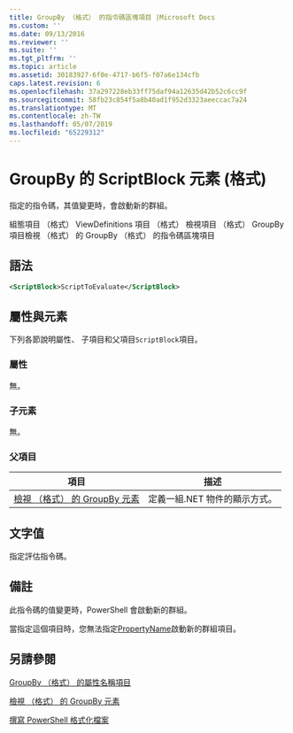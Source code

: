 ```yaml
---
title: GroupBy （格式） 的指令碼區塊項目 |Microsoft Docs
ms.custom: ''
ms.date: 09/13/2016
ms.reviewer: ''
ms.suite: ''
ms.tgt_pltfrm: ''
ms.topic: article
ms.assetid: 30183927-6f0e-4717-b6f5-f07a6e134cfb
caps.latest.revision: 6
ms.openlocfilehash: 37a297228eb33ff75daf94a12635d42b52c6cc9f
ms.sourcegitcommit: 58fb23c854f5a8b40ad1f952d3323aeeccac7a24
ms.translationtype: MT
ms.contentlocale: zh-TW
ms.lasthandoff: 05/07/2019
ms.locfileid: "65229312"
---
```

# <a name="scriptblock-element-for-groupby-format"></a>GroupBy 的 ScriptBlock 元素 (格式)

指定的指令碼，其值變更時，會啟動新的群組。

組態項目 （格式） ViewDefinitions 項目 （格式） 檢視項目 （格式） GroupBy 項目檢視 （格式） 的 GroupBy （格式） 的指令碼區塊項目

## <a name="syntax"></a>語法

```xml
<ScriptBlock>ScriptToEvaluate</ScriptBlock>
```

## <a name="attributes-and-elements"></a>屬性與元素

下列各節說明屬性、 子項目和父項目`ScriptBlock`項目。

### <a name="attributes"></a>屬性

無。

### <a name="child-elements"></a>子元素

無。

### <a name="parent-elements"></a>父項目

|項目|描述|
|-------------|-----------------|
|[檢視 （格式） 的 GroupBy 元素](./groupby-element-for-view-format.md)|定義一組.NET 物件的顯示方式。|

## <a name="text-value"></a>文字值

指定評估指令碼。

## <a name="remarks"></a>備註

此指令碼的值變更時，PowerShell 會啟動新的群組。

當指定這個項目時，您無法指定[PropertyName](propertyname-element-for-groupby-format.md)啟動新的群組項目。

## <a name="see-also"></a>另請參閱

[GroupBy （格式） 的屬性名稱項目](propertyname-element-for-groupby-format.md)

[檢視 （格式） 的 GroupBy 元素](groupby-element-for-view-format.md)

[撰寫 PowerShell 格式化檔案](writing-a-powershell-formatting-file.md)
